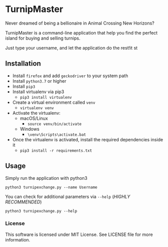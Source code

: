 # TurnipMaster
Never dreamed of being a bellionaire in Animal Crossing New Horizons?

TurnipMaster is a command-line application that help you find the perfect island for buying and selling turnips.

Just type your username, and let the application do the rest!it st

## Installation

- Install `firefox` and add `geckodriver` to your system path
- Install `python3.7` or higher
- Install `pip3`
- Install virtualenv via pip3
    - `pip3 install virtualenv`
- Create a virtual environment called `venv`
    - `virtualenv venv`
- Activate the virtualenv: 
    - macOS/Linux 
        - `source venv/bin/activate`
    - Windows
        - `\venv\Scripts\activate.bat`
- Once the virtualenv is activated, install the required dependencies inside it
    - `pip3 install -r requirements.txt`

## Usage

Simply run the application with python3

    python3 turnipexchange.py --name Username

You can check for additional parameters via `--help` (*HIGHLY RECOMMENDED*)

    python3 turnipexchange.py --help

### License

This software is licensed under MIT License. See LICENSE file for more information.
